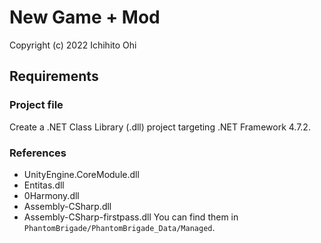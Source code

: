 # New Game + Mod
Copyright (c) 2022 Ichihito Ohi


## Requirements
### Project file
Create a .NET Class Library (.dll) project targeting .NET Framework 4.7.2.

### References
- UnityEngine.CoreModule.dll
- Entitas.dll
- 0Harmony.dll
- Assembly-CSharp.dll
- Assembly-CSharp-firstpass.dll
You can find them in `PhantomBrigade/PhantomBrigade_Data/Managed`.
